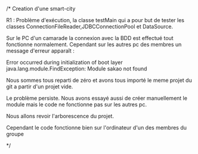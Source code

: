 /*
Creation d'une smart-city

R1 : Problème d'exécution, la classe testMain qui a pour but de tester les classes ConnectionFileReader,JDBCConnectionPool et DataSource.

Sur le PC d'un camarade la connexion avec la BDD est effectué tout fonctionne normalement.
Cependant sur les autres pc des membres  un message d'erreur apparaît : 


Error occurred during initialization of boot layer
java.lang.module.FindException: Module sakao not found


Nous sommes tous reparti de zéro et avons tous importé le meme projet du git a partir d'un projet vide.

Le problème persiste. Nous avons essayé aussi de créer manuellement le module mais le code ne fonctionne pas sur les autres pc.

Nous allons revoir l'arborescence du projet.


Cependant le code fonctionne bien sur l'ordinateur d'un des membres du groupe


*/
